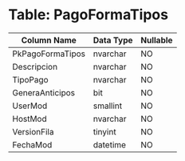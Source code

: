 # Table: PagoFormaTipos

| Column Name | Data Type | Nullable |
|-------------|-----------|----------|
| PkPagoFormaTipos | nvarchar | NO |
| Descripcion | nvarchar | NO |
| TipoPago | nvarchar | NO |
| GeneraAnticipos | bit | NO |
| UserMod | smallint | NO |
| HostMod | nvarchar | NO |
| VersionFila | tinyint | NO |
| FechaMod | datetime | NO |
